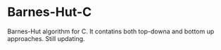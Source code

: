 # Barnes-Hut-C
Barnes-Hut algorithm for C. It contatins both top-downa and bottom up approaches. Still updating.

